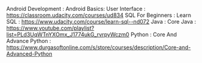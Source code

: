 Android Development : Android Basics: User Interface : https://classroom.udacity.com/courses/ud834
SQL For Beginners : Learn SQL : https://www.udacity.com/course/learn-sql--nd072
Java : Core Java : https://www.youtube.com/playlist?list=PLd3UqWTnYXOmx_J1774ukG_rvrpyWczm0
Python : Core And Advance Python : https://www.durgasoftonline.com/s/store/courses/description/Core-and-Advanced-Python